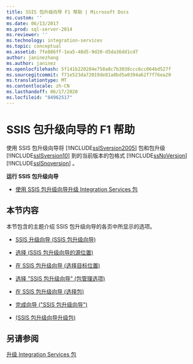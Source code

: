 ```yaml
---
title: SSIS 包升级向导 F1 帮助 | Microsoft Docs
ms.custom: ''
ms.date: 06/13/2017
ms.prod: sql-server-2014
ms.reviewer: ''
ms.technology: integration-services
ms.topic: conceptual
ms.assetid: 7fe886ff-1ea5-48d5-9d20-d5da36dd1cd7
author: janinezhang
ms.author: janinez
ms.openlocfilehash: 5f141b220284e758a8c7b3038ccc6cc064bd527f
ms.sourcegitcommit: f71e523da72019de81a8bd5a0394a62f7f76ea20
ms.translationtype: MT
ms.contentlocale: zh-CN
ms.lasthandoff: 06/17/2020
ms.locfileid: "84962517"
---
```

# <a name="ssis-package-upgrade-wizard-f1-help"></a>SSIS 包升级向导的 F1 帮助
  使用 SSIS 包升级向导将 [!INCLUDE[ssISversion2005](../includes/ssisversion2005-md.md)] 包和包升级 [!INCLUDE[ssISversion10](../includes/ssisversion10-md.md)] 到的当前版本的包格式 [!INCLUDE[ssNoVersion](../includes/ssnoversion-md.md)] [!INCLUDE[ssISnoversion](../includes/ssisnoversion-md.md)] 。  
  
 **运行 SSIS 包升级向导**  
  
-   [使用 SSIS 包升级向导升级 Integration Services 包](install-windows/upgrade-integration-services-packages-using-the-ssis-package-upgrade-wizard.md)  
  
## <a name="in-this-section"></a>本节内容  
 本节包含的主题介绍 SSIS 包升级向导的各页中所显示的选项。  
  
-   [SSIS 升级向导 &#40;SSIS 包升级向导&#41;](../../2014/integration-services/ssis-upgrade-wizard-ssis-package-upgrade-wizard.md)  
  
-   [选择 &#40;SSIS 包升级向导的源位置&#41;](../../2014/integration-services/select-source-location-ssis-package-upgrade-wizard.md)  
  
-   [在 SSIS 包升级向导 &#40;选择目标位置&#41;](../../2014/integration-services/select-destination-location-ssis-package-upgrade-wizard.md)  
  
-   [选择 "SSIS 包升级向导" &#40;包管理选项&#41;](../../2014/integration-services/select-package-management-options-ssis-package-upgrade-wizard.md)  
  
-   [在 SSIS 包升级向导 &#40;选择包&#41;](../../2014/integration-services/select-packages-ssis-package-upgrade-wizard.md)  
  
-   [完成向导 &#40;"SSIS 包升级向导"&#41;](../../2014/integration-services/complete-the-wizard-ssis-package-upgrade-wizard.md)  
  
-   [&#40;SSIS 包升级向导升级包&#41;](../../2014/integration-services/upgrading-the-packages-ssis-package-upgrade-wizard.md)  
  
## <a name="see-also"></a>另请参阅  
 [升级 Integration Services 包](install-windows/upgrade-integration-services-packages.md)  
  
  
